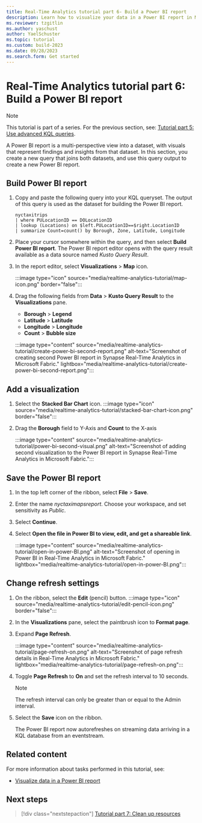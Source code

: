 ```yaml
---
title: Real-Time Analytics tutorial part 6- Build a Power BI report
description: Learn how to visualize your data in a Power BI report in Microsoft Fabric.
ms.reviewer: tzgitlin
ms.author: yaschust
author: YaelSchuster
ms.topic: tutorial
ms.custom: build-2023
ms.date: 09/28/2023
ms.search.form: Get started
---
```

# Real-Time Analytics tutorial part 6: Build a Power BI report

> [!NOTE]
> This tutorial is part of a series. For the previous section, see: [Tutorial part 5: Use advanced KQL queries](tutorial-5-advanced-kql-query.md).

A Power BI report is a multi-perspective view into a dataset, with visuals that represent findings and insights from that dataset. In this section, you create a new query that joins both datasets, and use this query output to create a new Power BI report.

## Build Power BI report

1. Copy and paste the following query into your KQL queryset. The output of this query is used as the dataset for building the Power BI report.

    ```kusto
    nyctaxitrips
    | where PULocationID == DOLocationID
    | lookup (Locations) on $left.PULocationID==$right.LocationID
    | summarize Count=count() by Borough, Zone, Latitude, Longitude
    ```

1. Place your cursor somewhere within the query, and then select **Build Power BI report**.
    The Power BI report editor opens with the query result available as a data source named *Kusto Query Result*.

1. In the report editor, select **Visualizations** > **Map** icon.

    :::image type="icon" source="media/realtime-analytics-tutorial/map-icon.png" border="false":::

1. Drag the following fields from **Data** > **Kusto Query Result** to the **Visualizations** pane.

    * **Borough**  > **Legend**
    * **Latitude** > **Latitude**
    * **Longitude** > **Longitude**
    * **Count** > **Bubble size**

    :::image type="content" source="media/realtime-analytics-tutorial/create-power-bi-second-report.png" alt-text="Screenshot of creating second Power BI report in Synapse Real-Time Analytics in Microsoft Fabric." lightbox="media/realtime-analytics-tutorial/create-power-bi-second-report.png":::

## Add a visualization

1. Select the **Stacked Bar Chart** icon. :::image type="icon" source="media/realtime-analytics-tutorial/stacked-bar-chart-icon.png" border="false":::
1. Drag the **Borough** field to Y-Axis and **Count** to the X-axis

    :::image type="content" source="media/realtime-analytics-tutorial/power-bi-second-visual.png" alt-text="Screenshot of adding second visualization to the Power BI report in Synapse Real-Time Analytics in Microsoft Fabric.":::

## Save the Power BI report

1. In the top left corner of the ribbon, select **File** > **Save**.
1. Enter the name *nyctaximapsreport*. Choose your workspace, and set sensitivity as *Public*.
1. Select **Continue**.
1. Select **Open the file in Power BI to view, edit, and get a shareable link**.

    :::image type="content" source="media/realtime-analytics-tutorial/open-in-power-BI.png" alt-text="Screenshot of opening in Power BI in Real-Time Analytics in Microsoft Fabric." lightbox="media/realtime-analytics-tutorial/open-in-power-BI.png":::

## Change refresh settings

1. On the ribbon, select the **Edit** (pencil) button. :::image type="icon" source="media/realtime-analytics-tutorial/edit-pencil-icon.png" border="false":::
1. In the **Visualizations** pane, select the paintbrush icon to **Format page**.
1. Expand **Page Refresh**.

    :::image type="content" source="media/realtime-analytics-tutorial/page-refresh-on.png" alt-text="Screenshot of page refresh details in Real-Time Analytics in Microsoft Fabric." lightbox="media/realtime-analytics-tutorial/page-refresh-on.png":::

1. Toggle **Page Refresh** to **On** and set the refresh interval to 10 seconds.

    > [!NOTE]
    > The refresh interval can only be greater than or equal to the Admin interval.

1. Select the **Save** icon on the ribbon.

    The Power BI report now autorefreshes on streaming data arriving in a KQL database from an eventstream.

## Related content

For more information about tasks performed in this tutorial, see:

* [Visualize data in a Power BI report](create-powerbi-report.md)

## Next steps

> [!div class="nextstepaction"]
> [Tutorial part 7: Clean up resources](tutorial-7-clean-up-resources.md)
